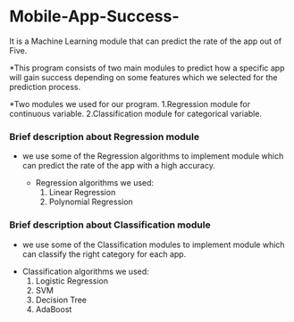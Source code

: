 # Mobile-App-Success-
It is a Machine Learning module that can predict the rate of the app out of Five.

*This program consists of two main modules to predict  how a specific app will gain success depending on 
some features which we selected for the prediction process.

*Two modules we used for our program.
  1.Regression module for continuous variable.
  2.Classification module for categorical variable.
  
### Brief description about Regression module

- we use some of the Regression algorithms to implement module which can predict the rate of the app with
  a high accuracy.
  
  * Regression algorithms we used:
     1. Linear Regression
     2. Polynomial Regression
     
### Brief description about Classification module

- we use some of the Classification modules to implement module which can classify the right category for each 
app.

* Classification algorithms we used:
    1. Logistic Regression
    2. SVM 
    3. Decision Tree
    4. AdaBoost

